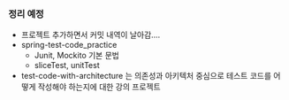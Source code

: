 ### 정리 예정

- 프로젝트 추가하면서 커밋 내역이 날아감....
- spring-test-code_practice
  - Junit, Mockito 기본 문법 
  - sliceTest, unitTest
- test-code-with-architecture 는 의존성과 아키텍처 중심으로 테스트 코드를 어떻게 작성해야 하는지에 대한 강의 프로젝트







